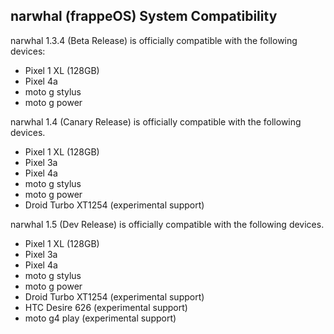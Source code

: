## narwhal (frappeOS) System Compatibility
narwhal 1.3.4 (Beta Release) is officially compatible with the following devices:
- Pixel 1 XL (128GB)
- Pixel 4a
- moto g stylus
- moto g power

narwhal 1.4 (Canary Release) is officially compatible with the following devices.
- Pixel 1 XL (128GB)
- Pixel 3a
- Pixel 4a
- moto g stylus
- moto g power
- Droid Turbo XT1254 (experimental support)

narwhal 1.5 (Dev Release) is officially compatible with the following devices.
- Pixel 1 XL (128GB)
- Pixel 3a
- Pixel 4a
- moto g stylus
- moto g power
- Droid Turbo XT1254 (experimental support)
- HTC Desire 626 (experimental support)
- moto g4 play (experimental support)
